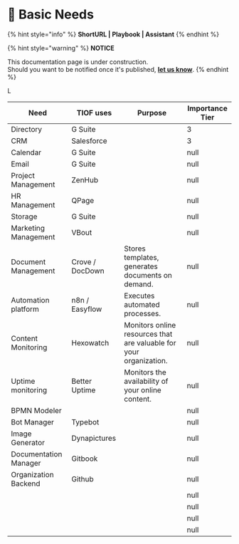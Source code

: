 # 🚧 Basic Needs

{% hint style="info" %}
**ShortURL | Playbook | Assistant**
{% endhint %}



{% hint style="warning" %}
**NOTICE**

This documentation page is under construction.\
Should you want to be notified once it's published, [**let us know**](https://tiof.click/TIOFTarianUpdatesService).
{% endhint %}



L

<table><thead><tr><th>Need</th><th>TIOF uses</th><th>Purpose</th><th data-type="rating" data-max="3">Importance Tier</th></tr></thead><tbody><tr><td>Directory</td><td>G Suite</td><td></td><td>3</td></tr><tr><td>CRM</td><td>Salesforce</td><td></td><td>3</td></tr><tr><td>Calendar</td><td>G Suite</td><td></td><td>null</td></tr><tr><td>Email</td><td>G Suite</td><td></td><td>null</td></tr><tr><td>Project Management</td><td>ZenHub</td><td></td><td>null</td></tr><tr><td>HR Management</td><td>QPage</td><td></td><td>null</td></tr><tr><td>Storage</td><td>G Suite</td><td></td><td>null</td></tr><tr><td>Marketing Management</td><td>VBout</td><td></td><td>null</td></tr><tr><td>Document Management</td><td>Crove / DocDown</td><td>Stores templates, generates documents on demand.</td><td>null</td></tr><tr><td>Automation platform</td><td>n8n / Easyflow</td><td>Executes automated processes.</td><td>null</td></tr><tr><td>Content Monitoring</td><td>Hexowatch</td><td>Monitors online resources that are valuable for your organization.</td><td>null</td></tr><tr><td>Uptime monitoring</td><td>Better Uptime</td><td>Monitors the availability of your online content.</td><td>null</td></tr><tr><td>BPMN Modeler</td><td></td><td></td><td>null</td></tr><tr><td>Bot Manager</td><td>Typebot</td><td></td><td>null</td></tr><tr><td>Image Generator</td><td>Dynapictures</td><td></td><td>null</td></tr><tr><td>Documentation Manager</td><td>Gitbook</td><td></td><td>null</td></tr><tr><td>Organization Backend</td><td>Github</td><td></td><td>null</td></tr><tr><td></td><td></td><td></td><td>null</td></tr><tr><td></td><td></td><td></td><td>null</td></tr><tr><td></td><td></td><td></td><td>null</td></tr><tr><td></td><td></td><td></td><td>null</td></tr></tbody></table>
